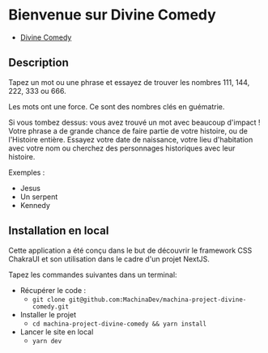 
# Bienvenue sur Divine Comedy

- [Divine Comedy](https://machina-project-divine-comedy.vercel.app)

## Description

Tapez un mot ou une phrase et essayez de trouver les nombres 111, 144, 222, 333 ou 666.

Les mots ont une force. Ce sont des nombres clés en guématrie. 

Si vous tombez dessus: vous avez trouvé un mot avec beaucoup d'impact !
Votre phrase a de grande chance de faire partie de votre histoire, ou de l'Histoire entière.
Essayez votre date de naissance, votre lieu d'habitation avec votre nom ou cherchez des personnages historiques avec leur histoire.

Exemples : 
- Jesus
- Un serpent
- Kennedy

## Installation en local

Cette application a été conçu dans le but de découvrir le framework CSS ChakraUI et son utilisation dans le cadre d'un projet NextJS.

Tapez les commandes suivantes dans un terminal: 

- Récupérer le code : 
  - `git clone git@github.com:MachinaDev/machina-project-divine-comedy.git`
- Installer le projet 
  - `cd machina-project-divine-comedy && yarn install`
- Lancer le site en local
  - `yarn dev`


